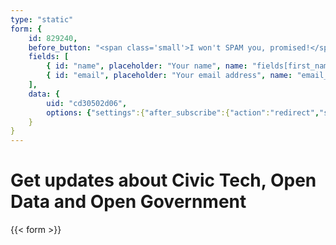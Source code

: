 ```yaml
---
type: "static"
form: {
	id: 829240,
	before_button: "<span class='small'>I won't SPAM you, promised!</span>",
	fields: [
		{ id: "name", placeholder: "Your name", name: "fields[first_name]", type: "text" },
		{ id: "email", placeholder: "Your email address", name: "email_address", type: "email" },
	],
	data: {
		uid: "cd30502d06",
		options: {"settings":{"after_subscribe":{"action":"redirect","success_message":"Success! Now check your email to confirm your subscription.","redirect_url":"https://civicopendata.com/subscribe/survey/"},"modal":{"trigger":null,"scroll_percentage":null,"timer":null,"devices":null,"show_once_every":null},"recaptcha":{"enabled":false},"return_visitor":{"action":"custom_content","custom_content":"You already subscribed. Missing some email? Check you spam folder. "},"slide_in":{"display_in":null,"trigger":null,"scroll_percentage":null,"timer":null,"devices":null,"show_once_every":null}}}
	}
}
---
```

# Get updates about Civic Tech, Open Data and Open Government

{{< form >}}
